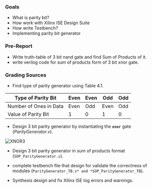 ### Goals

- What is parity bit?
- How work with Xilinx ISE Design Suite
- How write Testbench?
- Implementing parity bit generator

### Pre-Report
- Write truth-table of 3 bit nand gate and find Sum of Products of it.
- write verilog code for sum of products form of 3 bit xnor gate.

### Grading Sources
- Find type of parity generator using Table 4.1.

| Type of Parity Bit     | Even | Even | Odd  | Odd |
|------------------------|------|------|------|-----|
| Number of Ones in Data | Even | Odd  | Even | Odd |
| Value of Parity Bit    |  1   |  0   |  1   |  0  |

- Design 3 bit parity generator by instantiating the **`xnor`** gate (*ParityGenerator.v*).

![XNOR3](./raw/xnor3.svg)

- Design 3 bit parity generator in sum of products format (`SOP_ParityGenerator.v`).
- complete  testbench file that design for validate the correctness of modules (`ParityGenerator_TB.v* and *SOP_ParityGenerator_TB`).

- Synthesis design and fix Xilinx ISE log errors and warnings.
